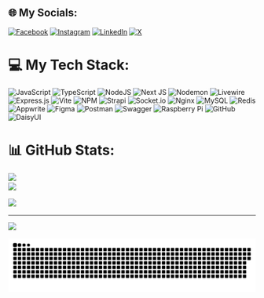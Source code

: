 ## 🌐 My Socials:
[![Facebook](https://img.shields.io/badge/Facebook-%231877F2.svg?logo=Facebook&logoColor=white)](https://facebook.com/pascalwiersma2005) [![Instagram](https://img.shields.io/badge/Instagram-%23E4405F.svg?logo=Instagram&logoColor=white)](https://instagram.com/pascalwiersma_) [![LinkedIn](https://img.shields.io/badge/LinkedIn-%230077B5.svg?logo=linkedin&logoColor=white)](https://linkedin.com/in/pascalwiersma) [![X](https://img.shields.io/badge/X-black.svg?logo=X&logoColor=white)](https://x.com/pascalwiersma) 

# 💻 My Tech Stack:
![JavaScript](https://img.shields.io/badge/javascript-%23323330.svg?style=for-the-badge&logo=javascript&logoColor=%23F7DF1E) ![TypeScript](https://img.shields.io/badge/typescript-%23007ACC.svg?style=for-the-badge&logo=typescript&logoColor=white) ![NodeJS](https://img.shields.io/badge/node.js-6DA55F?style=for-the-badge&logo=node.js&logoColor=white) ![Next JS](https://img.shields.io/badge/Next-black?style=for-the-badge&logo=next.js&logoColor=white) ![Nodemon](https://img.shields.io/badge/NODEMON-%23323330.svg?style=for-the-badge&logo=nodemon&logoColor=%BBDEAD) ![Livewire](https://img.shields.io/badge/livewire-%234e56a6.svg?style=for-the-badge&logo=livewire&logoColor=white) ![Express.js](https://img.shields.io/badge/express.js-%23404d59.svg?style=for-the-badge&logo=express&logoColor=%2361DAFB) ![Vite](https://img.shields.io/badge/vite-%23646CFF.svg?style=for-the-badge&logo=vite&logoColor=white) ![NPM](https://img.shields.io/badge/NPM-%23CB3837.svg?style=for-the-badge&logo=npm&logoColor=white) ![Strapi](https://img.shields.io/badge/strapi-%232E7EEA.svg?style=for-the-badge&logo=strapi&logoColor=white) ![Socket.io](https://img.shields.io/badge/Socket.io-black?style=for-the-badge&logo=socket.io&badgeColor=010101) ![Nginx](https://img.shields.io/badge/nginx-%23009639.svg?style=for-the-badge&logo=nginx&logoColor=white) ![MySQL](https://img.shields.io/badge/mysql-4479A1.svg?style=for-the-badge&logo=mysql&logoColor=white) ![Redis](https://img.shields.io/badge/redis-%23DD0031.svg?style=for-the-badge&logo=redis&logoColor=white) ![Appwrite](https://img.shields.io/badge/Appwrite-%23FD366E.svg?style=for-the-badge&logo=appwrite&logoColor=white) ![Figma](https://img.shields.io/badge/figma-%23F24E1E.svg?style=for-the-badge&logo=figma&logoColor=white) ![Postman](https://img.shields.io/badge/Postman-FF6C37?style=for-the-badge&logo=postman&logoColor=white) ![Swagger](https://img.shields.io/badge/-Swagger-%23Clojure?style=for-the-badge&logo=swagger&logoColor=white) ![Raspberry Pi](https://img.shields.io/badge/-Raspberry_Pi-C51A4A?style=for-the-badge&logo=Raspberry-Pi) ![GitHub](https://img.shields.io/badge/github-%23121011.svg?style=for-the-badge&logo=github&logoColor=white) ![DaisyUI](https://img.shields.io/badge/daisyui-5A0EF8?style=for-the-badge&logo=daisyui&logoColor=white)
# 📊 GitHub Stats:
![](https://github-readme-stats.vercel.app/api?username=pascalwiersma&theme=dark&hide_border=false&include_all_commits=false&count_private=false)<br/>
![](https://github-readme-stats.vercel.app/api/top-langs/?username=pascalwiersma&theme=dark&hide_border=false&include_all_commits=false&count_private=false&layout=compact)

![](https://github-profile-trophy.vercel.app/?username=pascalwiersma&theme=radical&no-frame=false&no-bg=true&margin-w=4)

---
[![](https://visitcount.itsvg.in/api?id=pascalwiersma&icon=0&color=0)](https://visitcount.itsvg.in)

<picture>
  <source media="(prefers-color-scheme: dark)" srcset="https://raw.githubusercontent.com/pascalwiersma/pascalwiersma/output/github-snake-dark.svg" />
  <source media="(prefers-color-scheme: light)" srcset="https://raw.githubusercontent.com/pascalwiersma/pascalwiersma/output/github-snake.svg" />
  <img alt="github-snake" src="https://raw.githubusercontent.com/pascalwiersma/pascalwiersma/output/github-snake.svg" />
</picture>
